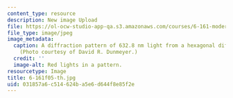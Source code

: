 ```yaml
---
content_type: resource
description: New image Upload
file: https://ol-ocw-studio-app-qa.s3.amazonaws.com/courses/6-161-modern-optics-project-laboratory-fall-2005/031857a6c514624ba5e6d644f8e85f2e_6-161f05-th.jpg
file_type: image/jpeg
image_metadata:
  caption: A diffraction pattern of 632.8 nm light from a hexagonal diffraction grating.
    (Photo courtesy of David R. Dunmeyer.)
  credit: ''
  image-alt: Red lights in a pattern.
resourcetype: Image
title: 6-161f05-th.jpg
uid: 031857a6-c514-624b-a5e6-d644f8e85f2e
---
```

